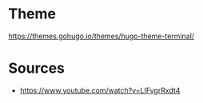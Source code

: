 # Theme
https://themes.gohugo.io/themes/hugo-theme-terminal/


# Sources
+ https://www.youtube.com/watch?v=LIFvgrRxdt4
